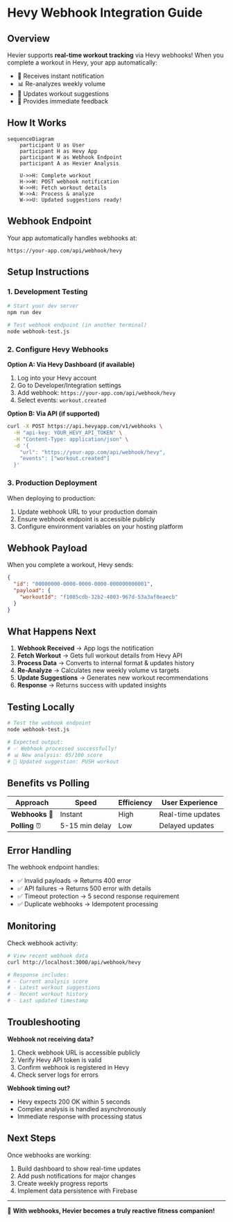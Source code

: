 # Hevy Webhook Integration Guide

## Overview

Hevier supports **real-time workout tracking** via Hevy webhooks! When you complete a workout in Hevy, your app automatically:
- 🔔 Receives instant notification 
- 📊 Re-analyzes weekly volume
- 🎯 Updates workout suggestions 
- 💪 Provides immediate feedback

## How It Works

```mermaid
sequenceDiagram
    participant U as User
    participant H as Hevy App  
    participant W as Webhook Endpoint
    participant A as Hevier Analysis

    U->>H: Complete workout
    H->>W: POST webhook notification
    W->>H: Fetch workout details
    W->>A: Process & analyze
    W->>U: Updated suggestions ready!
```

## Webhook Endpoint

Your app automatically handles webhooks at:
```
https://your-app.com/api/webhook/hevy
```

## Setup Instructions

### 1. Development Testing
```bash
# Start your dev server
npm run dev

# Test webhook endpoint (in another terminal)
node webhook-test.js
```

### 2. Configure Hevy Webhooks

**Option A: Via Hevy Dashboard (if available)**
1. Log into your Hevy account
2. Go to Developer/Integration settings
3. Add webhook: `https://your-app.com/api/webhook/hevy`
4. Select events: `workout.created`

**Option B: Via API (if supported)**
```bash
curl -X POST https://api.hevyapp.com/v1/webhooks \
  -H "api-key: YOUR_HEVY_API_TOKEN" \
  -H "Content-Type: application/json" \
  -d '{
    "url": "https://your-app.com/api/webhook/hevy",
    "events": ["workout.created"]
  }'
```

### 3. Production Deployment

When deploying to production:
1. Update webhook URL to your production domain
2. Ensure webhook endpoint is accessible publicly
3. Configure environment variables on your hosting platform

## Webhook Payload

When you complete a workout, Hevy sends:
```json
{
  "id": "00000000-0000-0000-0000-000000000001",
  "payload": {
    "workoutId": "f1085cdb-32b2-4003-967d-53a3af8eaecb"  
  }
}
```

## What Happens Next

1. **Webhook Received** → App logs the notification
2. **Fetch Workout** → Gets full workout details from Hevy API  
3. **Process Data** → Converts to internal format & updates history
4. **Re-Analyze** → Calculates new weekly volume vs targets
5. **Update Suggestions** → Generates new workout recommendations
6. **Response** → Returns success with updated insights

## Testing Locally

```bash
# Test the webhook endpoint
node webhook-test.js

# Expected output:
# ✅ Webhook processed successfully!
# 📊 New analysis: 85/100 score  
# 🎯 Updated suggestion: PUSH workout
```

## Benefits vs Polling

| Approach | Speed | Efficiency | User Experience |
|----------|--------|------------|-----------------|
| **Webhooks** 🔔 | Instant | High | Real-time updates |
| **Polling** ⏰ | 5-15 min delay | Low | Delayed updates |

## Error Handling

The webhook endpoint handles:
- ✅ Invalid payloads → Returns 400 error
- ✅ API failures → Returns 500 error with details
- ✅ Timeout protection → 5 second response requirement
- ✅ Duplicate webhooks → Idempotent processing

## Monitoring

Check webhook activity:
```bash
# View recent webhook data
curl http://localhost:3000/api/webhook/hevy

# Response includes:
# - Current analysis score
# - Latest workout suggestions  
# - Recent workout history
# - Last updated timestamp
```

## Troubleshooting

**Webhook not receiving data?**
1. Check webhook URL is accessible publicly
2. Verify Hevy API token is valid
3. Confirm webhook is registered in Hevy
4. Check server logs for errors

**Webhook timing out?**
- Hevy expects 200 OK within 5 seconds
- Complex analysis is handled asynchronously  
- Immediate response with processing status

## Next Steps

Once webhooks are working:
1. Build dashboard to show real-time updates
2. Add push notifications for major changes
3. Create weekly progress reports
4. Implement data persistence with Firebase

---

🎯 **With webhooks, Hevier becomes a truly reactive fitness companion!**
